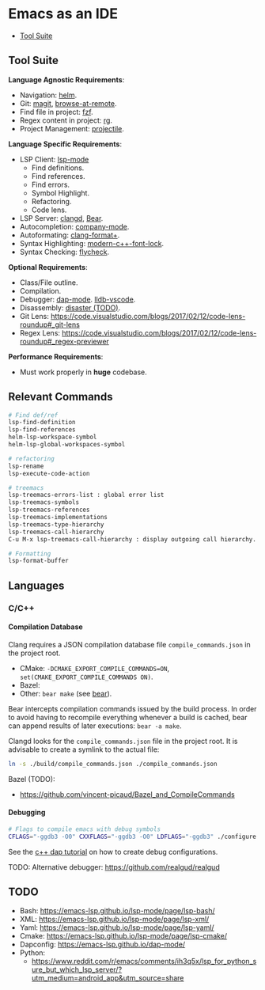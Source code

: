 # Emacs as an IDE

- [Tool Suite](#tool-suite)

## Tool Suite

**Language Agnostic Requirements**:
- Navigation: [helm](https://github.com/emacs-helm/helm).
- Git: [magit](https://magit.vc/), [browse-at-remote](https://github.com/rmuslimov/browse-at-remote).
- Find file in project: [fzf](https://github.com/bling/fzf.el).
- Regex content in project: [rg](https://github.com/dajva/rg.el).
- Project Management: [projectile](https://github.com/bbatsov/projectile).

**Language Specific Requirements**:
- LSP Client: [lsp-mode](https://github.com/emacs-lsp/lsp-mode)
  - Find definitions.
  - Find references.
  - Find errors.
  - Symbol Highlight.
  - Refactoring.
  - Code lens.
- LSP Server: [clangd](https://github.com/clangd/clangd), [Bear](https://github.com/rizsotto/Bear).
- Autocompletion: [company-mode](https://github.com/company-mode/company-mode).
- Autoformating: [clang-format+](https://github.com/SavchenkoValeriy/emacs-clang-format-plus).
- Syntax Highlighting: [modern-c++-font-lock](https://github.com/ludwigpacifici/modern-cpp-font-lock).
- Syntax Checking: [flycheck](https://github.com/flycheck/flycheck).

**Optional Requirements**:
- Class/File outline.
- Compilation.
- Debugger: [dap-mode](https://emacs-lsp.github.io/dap-mode/). [lldb-vscode](https://github.com/llvm/llvm-project/tree/master/lldb/tools/lldb-vscode).
- Disassembly: [disaster (TODO)](https://github.com/jart/disaster).
- Git Lens: https://code.visualstudio.com/blogs/2017/02/12/code-lens-roundup#_git-lens
- Regex Lens: https://code.visualstudio.com/blogs/2017/02/12/code-lens-roundup#_regex-previewer

**Performance Requirements**:
- Must work properly in **huge** codebase.


## Relevant Commands

```bash
# Find def/ref
lsp-find-definition
lsp-find-references
helm-lsp-workspace-symbol
helm-lsp-global-workspaces-symbol

# refactoring
lsp-rename
lsp-execute-code-action

# treemacs
lsp-treemacs-errors-list : global error list
lsp-treemacs-symbols
lsp-treemacs-references
lsp-treemacs-implementations
lsp-treemacs-type-hierarchy
lsp-treemacs-call-hierarchy
C-u M-x lsp-treemacs-call-hierarchy : display outgoing call hierarchy.

# Formatting
lsp-format-buffer

```

## Languages

### C/C++

#### Compilation Database

Clang requires a JSON compilation database file `compile_commands.json` in the project root.
- CMake: `-DCMAKE_EXPORT_COMPILE_COMMANDS=ON`, `set(CMAKE_EXPORT_COMPILE_COMMANDS ON)`.
- Bazel:
- Other: `bear make` (see [bear](https://github.com/rizsotto/Bear)).

Bear intercepts compilation commands issued by the build process. In order to avoid having to recompile everything whenever a build is cached, bear can append results of later executions: `bear -a make`.

Clangd looks for the `compile_commands.json` file in the project root. It is advisable to create a symlink to the actual file:
```bash
ln -s ./build/compile_commands.json ./compile_commands.json
```

Bazel (TODO):
- https://github.com/vincent-picaud/Bazel_and_CompileCommands

#### Debugging

```bash
# Flags to compile emacs with debug symbols
CFLAGS="-ggdb3 -O0" CXXFLAGS="-ggdb3 -O0" LDFLAGS="-ggdb3" ./configure
```

See the [c++ dap tutorial](https://emacs-lsp.github.io/lsp-mode/tutorials/CPP-guide/#debugging) on how to create debug configurations.


TODO: Alternative debugger: https://github.com/realgud/realgud

## TODO

- Bash: https://emacs-lsp.github.io/lsp-mode/page/lsp-bash/
- XML: https://emacs-lsp.github.io/lsp-mode/page/lsp-xml/
- Yaml: https://emacs-lsp.github.io/lsp-mode/page/lsp-yaml/
- Cmake: https://emacs-lsp.github.io/lsp-mode/page/lsp-cmake/
- Dapconfig: https://emacs-lsp.github.io/dap-mode/
- Python:
  - https://www.reddit.com/r/emacs/comments/ih3q5x/lsp_for_python_sure_but_which_lsp_server/?utm_medium=android_app&utm_source=share

